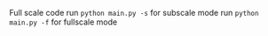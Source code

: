 Full scale code
run `python main.py -s` for subscale mode
run `python main.py -f` for fullscale mode